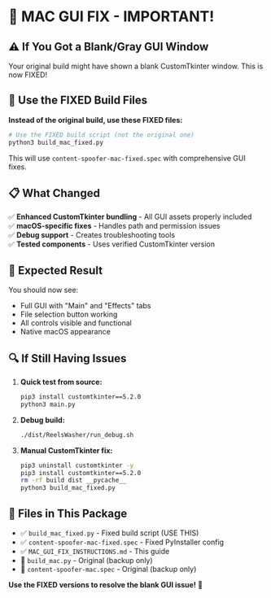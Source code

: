 # 🔧 MAC GUI FIX - IMPORTANT!

## ⚠️ If You Got a Blank/Gray GUI Window

Your original build might have shown a blank CustomTkinter window. This is now FIXED!

## 🚀 Use the FIXED Build Files

**Instead of the original build, use these FIXED files:**

```bash
# Use the FIXED build script (not the original one)
python3 build_mac_fixed.py
```

This will use `content-spoofer-mac-fixed.spec` with comprehensive GUI fixes.

## 📋 What Changed

✅ **Enhanced CustomTkinter bundling** - All GUI assets properly included  
✅ **macOS-specific fixes** - Handles path and permission issues  
✅ **Debug support** - Creates troubleshooting tools  
✅ **Tested components** - Uses verified CustomTkinter version  

## 🎯 Expected Result

You should now see:
- Full GUI with "Main" and "Effects" tabs
- File selection button working
- All controls visible and functional
- Native macOS appearance

## 🔍 If Still Having Issues

1. **Quick test from source:**
   ```bash
   pip3 install customtkinter==5.2.0
   python3 main.py
   ```

2. **Debug build:**
   ```bash
   ./dist/ReelsWasher/run_debug.sh
   ```

3. **Manual CustomTkinter fix:**
   ```bash
   pip3 uninstall customtkinter -y
   pip3 install customtkinter==5.2.0
   rm -rf build dist __pycache__
   python3 build_mac_fixed.py
   ```

## 📁 Files in This Package

- ✅ `build_mac_fixed.py` - Fixed build script (USE THIS)
- ✅ `content-spoofer-mac-fixed.spec` - Fixed PyInstaller config
- ✅ `MAC_GUI_FIX_INSTRUCTIONS.md` - This guide
- 📄 `build_mac.py` - Original (backup only)
- 📄 `content-spoofer-mac.spec` - Original (backup only)

**Use the FIXED versions to resolve the blank GUI issue!** 🎉


